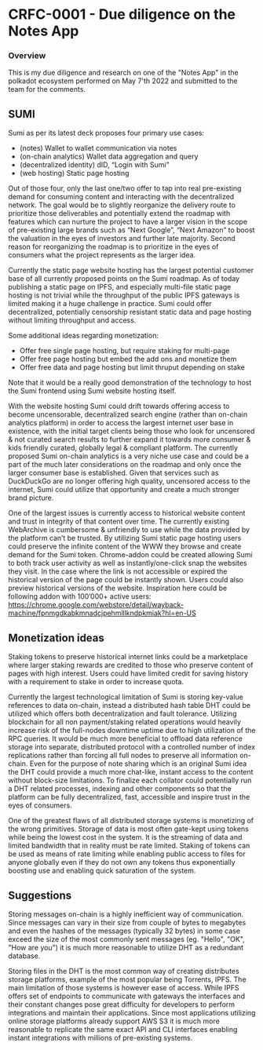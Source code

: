 # CRFC-0001 - Due diligence on the Notes App 

### Overview

This is my due diligence and research on one of the "Notes App" in the polkadot ecosystem performed on May 7'th 2022 and submitted to the team for the comments.

## SUMI

Sumi as per its latest deck proposes four primary use cases:
* (notes) Wallet to wallet communication via notes
* (on-chain analytics) Wallet data aggregation and query
* (decentralized identity) dID, “Login with Sumi”
* (web hosting) Static page hosting

Out of those four, only the last one/two offer to tap into real pre-existing demand for consuming content and interacting with the decentralized network. The goal would be to slightly reorganize the delivery route to prioritize those deliverables and potentially extend the roadmap with features which can nurture the project to have a larger vision in the scope of pre-existing large brands such as “Next Google”, “Next Amazon” to boost the valuation in the eyes of investors and further late majority. Second reason for reorganizing the roadmap is to prioritize in the eyes of consumers what the project represents as the larger idea.

Currently the static page website hosting has the largest potential customer base of all currently proposed points on the Sumi roadmap. As of today publishing a static page on IPFS, and especially multi-file static page hosting is not trivial while the throughput of the public IPFS gateways is limited making it a huge challenge in practice. Sumi could offer decentralized, potentially censorship resistant static data and page hosting without limiting throughput and access.

Some additional ideas regarding monetization:
* Offer free single page hosting, but require staking for multi-page
* Offer free page hosting but embed the add ons and monetize them
* Offer free data and page hosting but limit thruput depending on stake

Note that it would be a really good demonstration of the technology to host the Sumi frontend using Sumi website hosting itself.

With the website hosting Sumi could drift towards offering access to become uncensorable, decentralized search engine (rather than on-chain analytics platform) in order to access the largest internet user base in existence, with the initial target clients being those who look for uncensored & not curated search results to further expand it towards more consumer & kids friendly curated, globally legal & compliant platform. The currently proposed Sumi on-chain analytics is a very niche use case and could be a part of the much later considerations on the roadmap and only once the larger consumer base is established. Given that services such as DuckDuckGo are no longer offering high quality, uncensored access to the internet, Sumi could utilize that opportunity and create a much stronger brand picture.

One of the largest issues is currently access to historical website content and trust in integrity of that content over time. The currently existing WebArchive is cumbersome & unfriendly to use while the data provided by the platform can’t be trusted. By utilizing Sumi static page hosting users could preserve the infinite content of the WWW they browse and create demand for the Sumi token. Chrome-addon could be created allowing Sumi to both track user activity as well as instantly/one-click snap the websites they visit. In the case where the link is not accessible or expired the historical version of the page could be instantly shown. Users could also preview historical versions of the website. Inspiration here could be following addon with 100’000+ active users: https://chrome.google.com/webstore/detail/wayback-machine/fpnmgdkabkmnadcjpehmlllkndpkmiak?hl=en-US

## Monetization ideas

Staking tokens to preserve historical internet links could be a marketplace where larger staking rewards are credited to those who preserve content of pages with high interest. Users could have limited credit for saving history with a requirement to stake in order to increase quota. 

Currently the largest technological limitation of Sumi is storing key-value references to data on-chain, instead a distributed hash table DHT could be utilized which offers both decentralization and fault tolerance. Utilizing blockchain for all non payment/staking related operations would heavily increase risk of the full-nodes downtime uptime due to high utilization of the RPC queries. It would be much more beneficial to offload data reference storage into separate, distributed protocol with a controlled number of index replications rather than forcing all full nodes to preserve all information on-chain. Even for the purpose of note sharing which is an original Sumi idea the DHT could provide a much more chat-like, instant access to the content without block-size limitations. To finalize each collator could potentially run a DHT related processes, indexing and other components so that the platform can be fully decentralized, fast, accessible and inspire trust in the eyes of consumers. 

One of the greatest flaws of all distributed storage systems is monetizing of the wrong primitives. Storage of data is most often gate-kept using tokens while being the lowest cost in the system. It is the streaming of data and limited bandwidth that in reality must be rate limited. Staking of tokens can be used as means of rate limiting while enabling public access to files for anyone globally even if they do not own any tokens thus exponentially boosting use and enabling quick saturation of the system.

## Suggestions

Storing messages on-chain is a highly inefficient way of communication. Since messages can vary in their size from couple of bytes to megabytes and even the hashes of the messages (typically 32 bytes) in some case exceed the size of the most commonly sent messages (eg. "Hello", "OK", "How are you") it is much more reasonable to utilize DHT as a redundant database.

Storing files in the DHT is the most common way of creating distributes storage platforms, example of the most popular being Torrents, IPFS. The main limitation of those systems is however ease of access. While IPFS offers set of endpoints to communicate with gateways the interfaces and their constant changes pose great difficulty for developers to perform integrations and maintain their applications. Since most applications utilizing online storage platforms already support AWS S3 it is much more reasonable to replicate the same exact API and CLI interfaces enabling instant integrations with millions of pre-existing systems.
